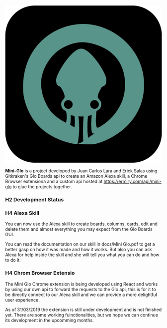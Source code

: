 ![alt text](./assets/Mini-Glo-logo.png)

**Mini-Glo** is a project developed by Juan Carlos Lara and Erick Salas using Gitkraken's Glo Boards api to create an Amazon Alexa skill, a Chrome Browser extensiona and a custom api hosted at https://ermiry.com/api/mini-glo to glue the projects together.

### H2 Development Status

### H4 Alexa Skill

  You can now use the Alexa skill to create boards, columns, cards, edit and delete them and almost everything you may expect from the Glo Boards GUI.
  
  You can read the documentation on our skill in docs/Mini Glo.pdf to get a better gasp on how it was made and how it works. But also you can ask Alexa for help inside the skill and she will tell you what you can do and how to do it.

### H4 Chrom Browser Extensio

  The Mini Glo Chrome extension is being developed using React and works by using our own api to forward the requests to the Glo api, this is for it to be directly connect to our Alexa skill and we can provide a more delightful user experience.

  As of 31/03/2019 the extension is still under development and is not finished yet. There are some working fuinctionalities, but we hope we can continue its development in the upcomming months.
